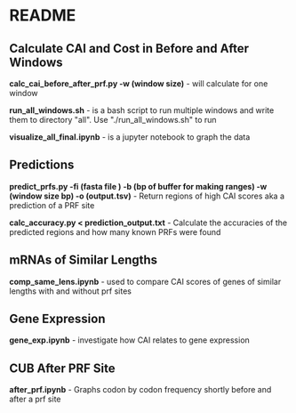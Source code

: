 # README
## Calculate CAI and Cost in Before and After Windows
**calc_cai_before_after_prf.py -w (window size)** - will calculate for one window

**run_all_windows.sh** -  is a bash script to run multiple windows and write them to directory "all". Use "./run_all_windows.sh" to run 

**visualize_all_final.ipynb** - is a jupyter notebook to graph the data

## Predictions

**predict_prfs.py -fi (fasta file ) -b (bp of buffer for making ranges) -w (window size bp) -o (output.tsv)** - Return regions of high CAI scores aka a prediction of a PRF site

**calc_accuracy.py < prediction_output.txt** - Calculate the accuracies of the predicted regions and how many known PRFs were found

## mRNAs of Similar Lengths 
**comp_same_lens.ipynb** - used to compare CAI scores of genes of similar lengths with and without prf sites

## Gene Expression

**gene_exp.ipynb** - investigate how CAI relates to gene expression  

## CUB After PRF Site
**after_prf.ipynb** - Graphs codon by codon frequency shortly before and after a prf site
